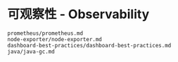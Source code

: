 # 可观察性 - Observability

```{toctree}
prometheus/prometheus.md
node-exporter/node-exporter.md
dashboard-best-practices/dashboard-best-practices.md
java/java-gc.md
```